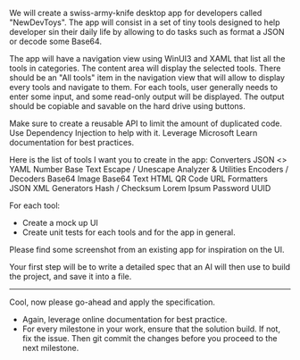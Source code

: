 We will create a swiss-army-knife desktop app for developers called "NewDevToys". The app will consist in a set of tiny tools designed to help developer sin their daily life by allowing to do tasks such as format a JSON or decode some Base64.

The app will have a navigation view using WinUI3 and XAML that list all the tools in categories. The content area will display the selected tools. There should be an "All tools" item in the navigation view that will allow to display every tools and navigate to them. For each tools, user generally needs to enter some input, and some read-only output will be displayed. The output should be copiable and savable on the hard drive using buttons.

Make sure to create a reusable API to limit the amount of duplicated code. Use Dependency Injection to help with it. Leverage Microsoft Learn documentation for best practices.

Here is the list of tools I want you to create in the app:
Converters
 JSON <> YAML
 Number Base
Text
 Escape / Unescape
 Analyzer & Utilities
Encoders / Decoders
 Base64 Image
 Base64 Text
 HTML
 QR Code
 URL
Formatters
 JSON
 XML
Generators
 Hash / Checksum
 Lorem Ipsum
 Password
 UUID

For each tool:
- Create a mock up UI
- Create unit tests for each tools and for the app in general.

Please find some screenshot from an existing app for inspiration on the UI.

Your first step will be to write a detailed spec that an AI will then use to build the project, and save it into a file.

-------------------------
Cool, now please go-ahead and apply the specification.
- Again, leverage online documentation for best practice.
- For every milestone in your work, ensure that the solution build. If not, fix the issue. Then git commit the changes before you proceed to the next milestone.